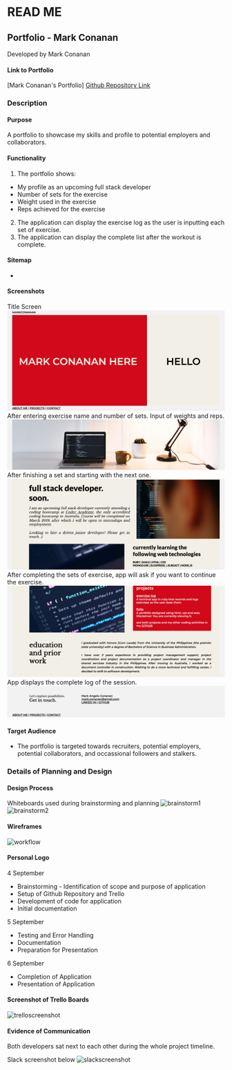 # READ ME 

## Portfolio - Mark Conanan
Developed by Mark Conanan


#### Link to Portfolio
[Mark Conanan's Portfolio]
[Github Repository Link](https://github.com/markconanan/CA_Assessment)

### **Description**
#### **Purpose**
A portfolio to showcase my skills and profile to potential employers and collaborators.
#### **Functionality**
1. The portfolio shows:
* My profile as an upcoming full stack developer
* Number of sets for the exercise
* Weight used in the exercise
* Reps achieved for the exercise
2. The application can display the exercise log as the user is inputting each set of exercise.
3. The application can display the complete list after the workout is complete.
#### **Sitemap**
* 
#### **Screenshots**
Title Screen
![Screenshot1 ](/docs/screenshot1.png)
After entering exercise name and number of sets. Input of weights and reps.
![Screenshot2 ](/docs/screenshot2.png)
After finishing a set and starting with the next one.
![Screenshot3 ](/docs/screenshot3.png)
After completing the sets of exercise, app will ask if you want to continue the exercise.
![Screenshot4 ](/docs/screenshot4.png)
App displays the complete log of the session.
![Screenshot5 ](/docs/screenshot5.png)
#### **Target Audience**
* The portfolio is targeted towards recruiters, potential employers, potential collaborators, and occassional followers and stalkers.
### **Details of Planning and Design**
#### **Design Process**
Whiteboards used during brainstorming and planning
![brainstorm1 ](/docs/brainstorm1.png)
![brainstorm2](/docs/brainstorm2.png)

#### **Wireframes**
![workflow](/docs/flowchart.png)

#### **Personal Logo**
4 September
* Brainstorming - Identification of scope and purpose of application
* Setup of Github Repository and Trello
* Development of code for application 
* Initial documentation

5 September
* Testing and Error Handling
* Documentation
* Preparation for Presentation

6 September
* Completion of Application
* Presentation of Application 

#### **Screenshot of Trello Boards**
![trelloscreenshot](/docs/trelloscreenshot.png)

#### **Evidence of Communication**
Both developers sat next to each other during the whole project timeline.

Slack screenshot below
![slackscreenshot](/docs/slackscreenshot.png)


